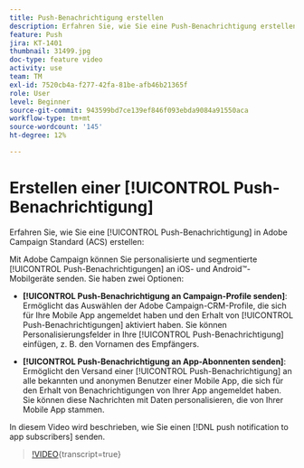 ```yaml
---
title: Push-Benachrichtigung erstellen
description: Erfahren Sie, wie Sie eine Push-Benachrichtigung erstellen.
feature: Push
jira: KT-1401
thumbnail: 31499.jpg
doc-type: feature video
activity: use
team: TM
exl-id: 7520cb4a-f277-42fa-81be-afb46b21365f
role: User
level: Beginner
source-git-commit: 943599bd7ce139ef846f093ebda9084a91550aca
workflow-type: tm+mt
source-wordcount: '145'
ht-degree: 12%

---
```


# Erstellen einer [!UICONTROL Push-Benachrichtigung]

Erfahren Sie, wie Sie eine [!UICONTROL Push-Benachrichtigung] in Adobe Campaign Standard (ACS) erstellen:

Mit Adobe Campaign können Sie personalisierte und segmentierte [!UICONTROL Push-Benachrichtigungen] an iOS- und Android™-Mobilgeräte senden. Sie haben zwei Optionen:

* **[!UICONTROL Push-Benachrichtigung an Campaign-Profile senden]**: Ermöglicht das Auswählen der Adobe Campaign-CRM-Profile, die sich für Ihre Mobile App angemeldet haben und den Erhalt von [!UICONTROL Push-Benachrichtigungen] aktiviert haben. Sie können Personalisierungsfelder in Ihre [!UICONTROL Push-Benachrichtigung] einfügen, z. B. den Vornamen des Empfängers.

* **[!UICONTROL Push-Benachrichtigung an App-Abonnenten senden]**: Ermöglicht den Versand einer [!UICONTROL Push-Benachrichtigung] an alle bekannten und anonymen Benutzer einer Mobile App, die sich für den Erhalt von Benachrichtigungen von Ihrer App angemeldet haben. Sie können diese Nachrichten mit Daten personalisieren, die von Ihrer Mobile App stammen.

In diesem Video wird beschrieben, wie Sie einen [!DNL push notification to app subscribers] senden.

>[!VIDEO](https://video.tv.adobe.com/v/31499?learn=on){transcript=true}
